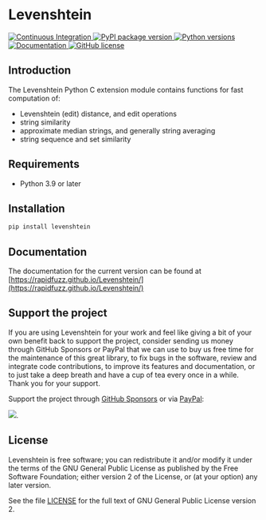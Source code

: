 # Levenshtein

<p>
  <a href="https://github.com/rapidfuzz/Levenshtein/actions">
    <img src="https://github.com/rapidfuzz/Levenshtein/workflows/Build/badge.svg"
         alt="Continuous Integration">
  </a>
  <a href="https://pypi.org/project/levenshtein/">
    <img src="https://img.shields.io/pypi/v/levenshtein"
         alt="PyPI package version">
  </a>
  <a href="https://www.python.org">
    <img src="https://img.shields.io/pypi/pyversions/levenshtein"
         alt="Python versions">
  </a>
  <a href="https://rapidfuzz.github.io/Levenshtein">
    <img src="https://img.shields.io/badge/-documentation-blue"
         alt="Documentation">
  </a>
  <a href="https://github.com/rapidfuzz/Levenshtein/blob/main/LICENSE">
    <img src="https://img.shields.io/github/license/rapidfuzz/Levenshtein"
         alt="GitHub license">
  </a>
</p>

## Introduction
The Levenshtein Python C extension module contains functions for fast
computation of:

* Levenshtein (edit) distance, and edit operations
* string similarity
* approximate median strings, and generally string averaging
* string sequence and set similarity

## Requirements
* Python 3.9 or later

## Installation
```bash
pip install levenshtein
```

## Documentation

The documentation for the current version can be found at [https://rapidfuzz.github.io/Levenshtein/](https://rapidfuzz.github.io/Levenshtein/)

## Support the project

If you are using Levenshtein for your work and feel like giving a bit of your own benefit back to support the project, consider sending us money through GitHub Sponsors or PayPal that we can use to buy us free time for the maintenance of this great library, to fix bugs in the software, review and integrate code contributions, to improve its features and documentation, or to just take a deep breath and have a cup of tea every once in a while. Thank you for your support.

Support the project through [GitHub Sponsors](https://github.com/sponsors/maxbachmann) or via [PayPal](https://www.paypal.com/donate/?hosted_button_id=VGWQBBD5CTWJU):

[![](https://www.paypalobjects.com/en_US/i/btn/btn_donateCC_LG.gif)](https://www.paypal.com/donate/?hosted_button_id=VGWQBBD5CTWJU).


## License

Levenshtein is free software; you can redistribute it and/or modify it
under the terms of the GNU General Public License as published by the Free
Software Foundation; either version 2 of the License, or (at your option)
any later version.

See the file [LICENSE](https://github.com/rapidfuzz/Levenshtein/blob/main/LICENSE) for the full text of GNU General Public License version 2.
